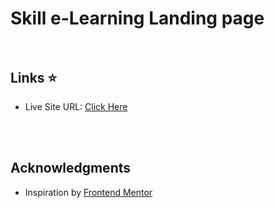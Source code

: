 # Skill e-Learning Landing page<br><br>
## Links &#11088;
<ul>
<li>Live Site URL: <a href="https://0xabdul.github.io/skill-e-learning-landing-page/">Click Here</a></li><br>
</ul><br>

## Acknowledgments<br>
<ul>
  <li>Inspiration by <a href="https://www.frontendmentor.io/home">Frontend Mentor</a></li>

